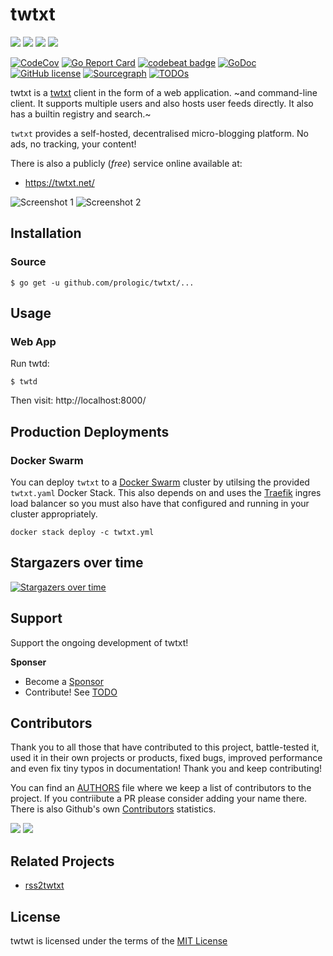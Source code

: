 # twtxt

![](https://github.com/prologic/twtxt/workflows/Coverage/badge.svg)
![](https://github.com/prologic/twtxt/workflows/Docker/badge.svg)
![](https://github.com/prologic/twtxt/workflows/Go/badge.svg)
![](https://github.com/prologic/twtxt/workflows/ReviewDog/badge.svg)

[![CodeCov](https://codecov.io/gh/prologic/twtxt/branch/master/graph/badge.svg)](https://codecov.io/gh/prologic/twtxt)
[![Go Report Card](https://goreportcard.com/badge/prologic/twtxt)](https://goreportcard.com/report/prologic/twtxt)
[![codebeat badge](https://codebeat.co/badges/15fba8a5-3044-4f40-936f-9e0f5d5d1fd9)](https://codebeat.co/projects/github-com-prologic-twtxt-master)
[![GoDoc](https://godoc.org/github.com/prologic/twtxt?status.svg)](https://godoc.org/github.com/prologic/twtxt) 
[![GitHub license](https://img.shields.io/github/license/prologic/twtxt.svg)](https://github.com/prologic/twtxt)
[![Sourcegraph](https://sourcegraph.com/github.com/prologic/twtxt/-/badge.svg)](https://sourcegraph.com/github.com/prologic/twtxt?badge)
[![TODOs](https://img.shields.io/endpoint?url=https://api.tickgit.com/badge?repo=github.com/prologic/twtxt)](https://www.tickgit.com/browse?repo=github.com/prologic/twtxt)

twtxt is a [twtxt](https://twtxt.readthedocs.io/en/latest/) client in the form
of a web application. ~and command-line client. It supports multiple users and
also hosts user feeds directly. It also  has a builtin registry and search.~

`twtxt` provides a self-hosted, decentralised micro-blogging platform. No ads, no tracking, your content!

There is also a publicly (_free_) service online available at:

- https://twtxt.net/

![Screenshot 1](./screenshot1.png)
![Screenshot 2](./screenshot2.png)

## Installation

### Source

```#!bash
$ go get -u github.com/prologic/twtxt/...
```

## Usage

### Web App

Run twtd:

```#!bash
$ twtd
```

Then visit: http://localhost:8000/

## Production Deployments

### Docker Swarm

You can deploy `twtxt` to a [Docker Swarm](https://docs.docker.com/engine/swarm/)
cluster by utilsing the provided `twtxt.yaml` Docker Stack. This also depends on
and uses the [Traefik](https://docs.traefik.io/) ingres load balancer so you must
also have that configured and running in your cluster appropriately.

```#!sh
docker stack deploy -c twtxt.yml
```

## Stargazers over time

[![Stargazers over time](https://starcharts.herokuapp.com/prologic/twtxt.svg)](https://starcharts.herokuapp.com/prologic/twtxt)

## Support

Support the ongoing development of twtxt!

**Sponser**

- Become a [Sponsor](https://www.patreon.com/prologic)
- Contribute! See [TODO](/TODO.md)

## Contributors

Thank you to all those that have contributed to this project, battle-tested it, used it in their own projects or products, fixed bugs, improved performance and even fix tiny typos in documentation! Thank you and keep contributing!

You can find an [AUTHORS](/AUTHORS) file where we keep a list of contributors to the project. If you contriibute a PR please consider adding your name there. There is also Github's own [Contributors](https://github.com/prologic/twtxt/graphs/contributors) statistics.

[![](https://sourcerer.io/fame/prologic/prologic/twtxt/images/0)](https://sourcerer.io/fame/prologic/prologic/twtxt/links/0)
[![](https://sourcerer.io/fame/prologic/prologic/twtxt/images/1)](https://sourcerer.io/fame/prologic/prologic/twtxt/links/1)

## Related Projects

- [rss2twtxt](https://github.com/prologic/rss2twtxt)

## License

twtwt is licensed under the terms of the [MIT License](/LICENSE)
